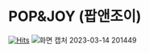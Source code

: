 # POP&JOY (팝앤조이)
[![Hits](https://hits.seeyoufarm.com/api/count/incr/badge.svg?url=https%3A%2F%2Fgithub.com%2Fyjiwon%2Fhit-counter&count_bg=%237CC96E&title_bg=%23555555&icon=&icon_color=%23E7E7E7&title=hits&edge_flat=false)](https://hits.seeyoufarm.com)
![화면 캡처 2023-03-14 201449](https://user-images.githubusercontent.com/101821205/224984529-ede5e272-83de-4df5-8c77-a24f00e8e4ba.jpg)
